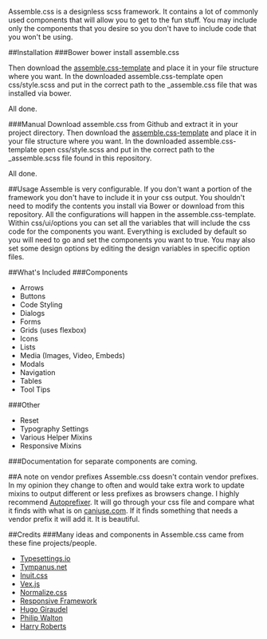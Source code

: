 Assemble.css is a designless scss framework. It contains a lot of commonly used components that will allow you to get
 to the fun stuff. You may include only the components that you desire so you don't have to
 include code that you won't be using.


##Installation
###Bower
    bower install assemble.css

Then download the <a href="http://github.com/lukelarsen/assemble.css-template">assemble.css-template</a> and place it
 in your file structure where you want. In the
downloaded assemble.css-template open css/style.scss and put in the correct path to the _assemble.css file that was
installed via bower.

All done.

###Manual
Download assemble.css from Github and extract it in your project directory. Then download the
<a href="http://github.com/lukelarsen/assemble.css-template">assemble.css-template</a> and place it in your file
structure where you want. In the downloaded assemble.css-template open css/style.scss and put in the correct path to
the _assemble.scss file found in this repository.

All done.

##Usage
Assemble is very configurable. If you don't want a portion of the framework you don't have to include it in your css
output. You shouldn't need to modify the contents you install via Bower or download from this repository. All the
configurations will happen in the assemble.css-template. Within css/ui/options you can set all the variables that
will include the css code for the components you want. Everything is excluded by default so you will need to go and
set the components you want to true. You may also set some design options by editing the design variables in specific
option files.

##What's Included
###Components
* Arrows
* Buttons
* Code Styling
* Dialogs
* Forms
* Grids (uses flexbox)
* Icons
* Lists
* Media (Images, Video, Embeds)
* Modals
* Navigation
* Tables
* Tool Tips

###Other
* Reset
* Typography Settings
* Various Helper Mixins
* Responsive Mixins

###Documentation for separate components are coming.

##A note on vendor prefixes
Assemble.css doesn't contain vendor prefixes. In my opinion they change to often and would take extra work to update
 mixins to output different or less prefixes as browsers change. I highly recommend
 <a href="https://github.com/ai/autoprefixer" target="_blank">Autoprefixer</a>. It  will go through your css file and
 compare what it finds with what is on <a href="http://caniuse.com" target="_blank">caniuse.com</a>. If it finds
 something that needs a vendor prefix it will add it. It is beautiful.


##Credits
###Many ideas and components in Assemble.css came from these fine projects/people.
* <a href="http://typesettings.io/" target="_blank">Typesettings.io</a>
* <a href="http://tympanus.net/" target="_blank">Tympanus.net</a>
* <a href="http://inuitcss.com/" target="_blank">Inuit.css</a>
* <a href="https://github.com/HubSpot/vex" target="_blank">Vex.js</a>
* <a href="http://necolas.github.io/normalize.css/" target="_blank">Normalize.css</a>
* <a href="http://responsivebp.com/" target="_blank">Responsive Framework</a>
* <a href="http://hugogiraudel.com/" target="_blank">Hugo Giraudel</a>
* <a href="http://philipwalton.com/" target="_blank">Philip Walton</a>
* <a href="http://csswizardry.com/" target="_blank">Harry Roberts</a>